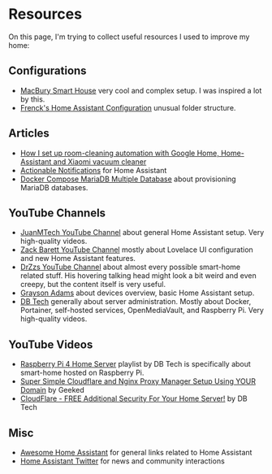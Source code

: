 # Resources

On this page, I'm trying to collect useful resources I used to improve my home:

## Configurations

- [MacBury Smart House](https://macbury.github.io/SmartHouse) very cool and complex setup. I was inspired a lot by this.
- [Frenck's Home Assistant Configuration](https://github.com/frenck/home-assistant-config) unusual folder structure.

## Articles

- [How I set up room-cleaning automation with Google Home, Home-Assistant and Xiaomi vacuum cleaner](https://hackernoon.com/how-i-set-up-room-cleaning-automation-with-google-home-home-assistant-and-xiaomi-vacuum-cleaner-9149e0267e6d)
- [Actionable Notifications](https://companion.home-assistant.io/docs/notifications/actionable-notifications/) for
  Home Assistant
- [Docker Compose MariaDB Multiple Database](https://onexlab-io.medium.com/docker-compose-mariadb-multiple-database-c24f75f4c3c8) about provisioning MariaDB databases.

## YouTube Channels

- [JuanMTech YouTube Channel](https://www.youtube.com/channel/UCR7Xa7cU9wfkSY9v3yN2Vtw) about general Home Assistant setup. Very high-quality videos.
- [Zack Barett YouTube Channel](https://www.youtube.com/channel/UCXpteV7qpsWi9uUkOeLAhaA) mostly about Lovelace UI configuration and new Home Assistant features.
- [DrZzs YouTube Channel](https://www.youtube.com/channel/UC7G4tLa4Kt6A9e3hJ-HO8ng) about almost every possible smart-home related stuff. His hovering talking head might look a bit weird and even creepy, but the content itself is very useful.
- [Grayson Adams](https://www.youtube.com/channel/UCOvOYHQOgKg5m0uGmbweZBw) about devices overview, basic Home Assistant setup.
- [DB Tech](https://www.youtube.com/c/DBTechYT) generally about server administration. Mostly about Docker, Portainer, self-hosted services, OpenMediaVault, and Raspberry Pi. Very high-quality videos.

## YouTube Videos

- [Raspberry Pi 4 Home Server](https://www.youtube.com/playlist?list=PLhMI0SExGwfAU-UMeKxd1Lu5_a60AlA9N) playlist by DB Tech is specifically about smart-home hosted on Raspberry Pi.
- [Super Simple Cloudflare and Nginx Proxy Manager Setup Using YOUR Domain](https://youtu.be/cI17WMKtntA) by Geeked
- [CloudFlare - FREE Additional Security For Your Home Server!](https://youtu.be/m-RYTu-Qq3A) by DB Tech

## Misc

- [Awesome Home Assistant](https://www.awesome-ha.com/) for general links related to Home Assistant
- [Home Assistant Twitter](https://twitter.com/home_assistant) for news and community interactions
